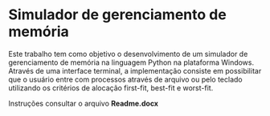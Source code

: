 # Simulador de gerenciamento de memória

Este trabalho tem como objetivo o desenvolvimento de um simulador de gerenciamento de memória na linguagem Python na plataforma Windows. Através de uma interface terminal, a implementação consiste em possibilitar que o usuário entre com processos através de arquivo ou pelo teclado utilizando os critérios de alocação first-fit, best-fit e worst-fit.

Instruções consultar o arquivo **Readme.docx**
